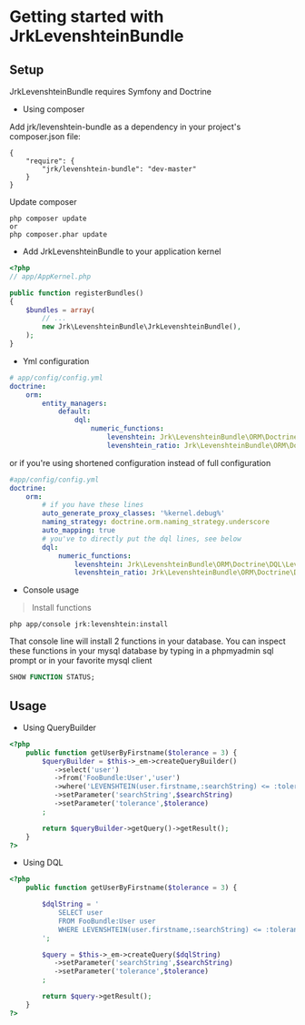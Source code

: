 Getting started with JrkLevenshteinBundle
======================================

Setup
-----
JrkLevenshteinBundle requires Symfony and Doctrine


- Using composer

Add jrk/levenshtein-bundle as a dependency in your project's composer.json file:

```
{
    "require": {
        "jrk/levenshtein-bundle": "dev-master"
    }
}
```
Update composer
```
php composer update
or 
php composer.phar update
```

- Add JrkLevenshteinBundle to your application kernel

``` php
<?php
// app/AppKernel.php

public function registerBundles()
{
    $bundles = array(
        // ...
        new Jrk\LevenshteinBundle\JrkLevenshteinBundle(),
    );
}
```


- Yml configuration

``` yml
# app/config/config.yml
doctrine:
    orm:
        entity_managers:
            default:
                dql:
                    numeric_functions:
                        levenshtein: Jrk\LevenshteinBundle\ORM\Doctrine\DQL\LevenshteinFunction
                        levenshtein_ratio: Jrk\LevenshteinBundle\ORM\Doctrine\DQL\LevenshteinRatioFunction
```

or if you're using shortened configuration instead of full configuration

``` yml
#app/config/config.yml
doctrine:
    orm:
        # if you have these lines
        auto_generate_proxy_classes: '%kernel.debug%'
        naming_strategy: doctrine.orm.naming_strategy.underscore
        auto_mapping: true
        # you've to directly put the dql lines, see below
        dql:
            numeric_functions:
                levenshtein: Jrk\LevenshteinBundle\ORM\Doctrine\DQL\LevenshteinFunction
                levenshtein_ratio: Jrk\LevenshteinBundle\ORM\Doctrine\DQL\LevenshteinRatioFunction
```

- Console usage 

> Install functions
``` 
php app/console jrk:levenshtein:install
```

That console line will install 2 functions in your database. You can inspect these functions in your mysql database by typing in a phpmyadmin sql prompt or in your favorite mysql client

``` sql
SHOW FUNCTION STATUS;
```

Usage
-----


 - Using QueryBuilder

``` php
<?php
    public function getUserByFirstname($tolerance = 3) {
        $queryBuilder = $this->_em->createQueryBuilder()
           ->select('user')
           ->from('FooBundle:User','user')
           ->where('LEVENSHTEIN(user.firstname,:searchString) <= :tolerance')
           ->setParameter('searchString',$searchString)
           ->setParameter('tolerance',$tolerance)
        ;

        return $queryBuilder->getQuery()->getResult();
    }
?>
```

 - Using DQL

``` php
<?php
    public function getUserByFirstname($tolerance = 3) {

        $dqlString = '
            SELECT user
            FROM FooBundle:User user
            WHERE LEVENSHTEIN(user.firstname,:searchString) <= :tolerance
        ';

        $query = $this->_em->createQuery($dqlString)
           ->setParameter('searchString',$searchString)
           ->setParameter('tolerance',$tolerance)
        ;

        return $query->getResult();
    }
?>
```
